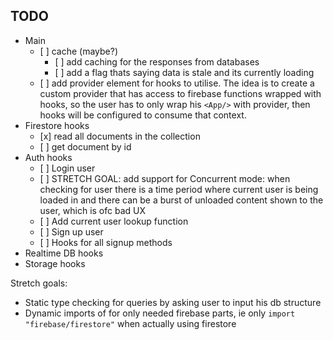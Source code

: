 ## TODO

-    Main
     -    [ ] cache (maybe?)
          -    [ ] add caching for the responses from databases
          -    [ ] add a flag thats saying data is stale and its currently loading
     -    [ ] add provider element for hooks to utilise. The idea is to create a custom provider that has access to firebase functions wrapped with hooks, so the user has to only wrap his `<App/>` with provider, then hooks will be configured to consume that context.
-    Firestore hooks
     -    [x] read all documents in the collection
     -    [ ] get document by id
-    Auth hooks
     -    [ ] Login user
     -    [ ] STRETCH GOAL: add support for Concurrent mode: when checking for user there is a time period where current user is being loaded in and there can be a burst of unloaded content shown to the user, which is ofc bad UX
     -    [ ] Add current user lookup function
     -    [ ] Sign up user
     -    [ ] Hooks for all signup methods
-    Realtime DB hooks
-    Storage hooks

Stretch goals:

-    Static type checking for queries by asking user to input his db structure
-    Dynamic imports of for only needed firebase parts, ie only `import "firebase/firestore"` when actually using firestore